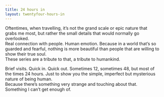 ```yaml
---
title: 24 hours in
layout: twentyfour-hours-in
---
```



Oftentimes, when travelling, it’s not the grand scale or epic nature that grabs me most, but rather the small details that would normally go overlooked.<br>Real connection with people. Human emotion. Because in a world that’s so guarded and fearful, nothing is more beautiful than people that are willing to show their true soul.&nbsp;<br>These series are a tribute to that, a tribute to humankind.&nbsp;

Brief visits. Quick in. Quick out. Sometimes 12, sometimes 48, but most of the times 24 hours. Just to show you the simple, imperfect but mysterious nature of being human.<br>Because there’s something very strange and touching about that. Something I can’t get enough of.